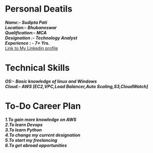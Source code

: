 # Personal Deatils
**_Name:- Sudipta Pati_** <br>
**_Location:- Bhubaneswar_** <br>
**_Qualification:- MCA_** <br>
**_Designation :- Technology Analyst_** <br>
**_Experience : - 7+ Yrs._** <br>
[Link to My Linkedin profile](https://www.linkedin.com/in/iamsudipta/)

# Technical Skills
**_OS:- Basic knowledge of linux and Windows_** <br>
**_Cloud:- AWS [EC2,VPC,Load Balancer,Auto Scaling,S3,CloudWatch]_** <br>

# To-Do Career Plan
**_1.To gain more knowledge on AWS_** <br>
**_2.To learn Devops_** <br>
**_3.To learn Python_** <br>
**_4.To change my current designation_** <br>
**_5.To start my freelancing_** <br>
**_6.To get abroad opportunities_** <br>
